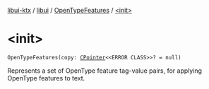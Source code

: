 [libui-ktx](../../index.md) / [libui](../index.md) / [OpenTypeFeatures](index.md) / [&lt;init&gt;](./-init-.md)

# &lt;init&gt;

`OpenTypeFeatures(copy: `[`CPointer`](../../kotlinx.cinterop/-c-pointer/index.md)`<<ERROR CLASS>>? = null)`

Represents a set of OpenType feature tag-value pairs, for applying OpenType features to text.

